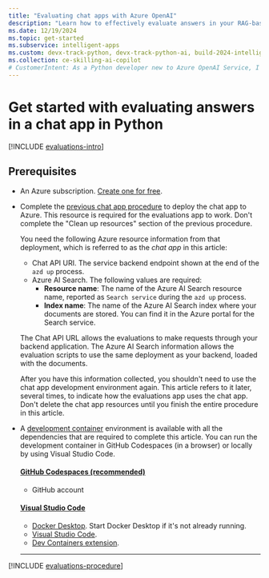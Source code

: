 ```yaml
---
title: "Evaluating chat apps with Azure OpenAI"
description: "Learn how to effectively evaluate answers in your RAG-based chat app by using Azure OpenAI Service. Generate sample prompts, run evaluations, and analyze results."
ms.date: 12/19/2024
ms.topic: get-started
ms.subservice: intelligent-apps
ms.custom: devx-track-python, devx-track-python-ai, build-2024-intelligent-apps
ms.collection: ce-skilling-ai-copilot
# CustomerIntent: As a Python developer new to Azure OpenAI Service, I want to evaluate the answers of my chat app and determine the best prompt.
---
```

# Get started with evaluating answers in a chat app in Python

[!INCLUDE [evaluations-intro](../ai/includes/evaluations-introduction.md)]

## Prerequisites

* An Azure subscription. [Create one for free](https://azure.microsoft.com/free/ai-services?azure-portal=true).
* Complete the [previous chat app procedure](get-started-app-chat-template.md) to deploy the chat app to Azure. This resource is required for the evaluations app to work. Don't complete the "Clean up resources" section of the previous procedure.

    You need the following Azure resource information from that deployment, which is referred to as the *chat app* in this article:

    * Chat API URI. The service backend endpoint shown at the end of the `azd up` process.
    * Azure AI Search. The following values are required:
         * **Resource name**: The name of the Azure AI Search resource name, reported as `Search service` during the `azd up` process.
        * **Index name**: The name of the Azure AI Search index where your documents are stored. You can find it in the Azure portal for the Search service.

    The Chat API URL allows the evaluations to make requests through your backend application. The Azure AI Search information allows the evaluation scripts to use the same deployment as your backend, loaded with the documents.

    After you have this information collected, you shouldn't need to use the chat app development environment again. This article refers to it later, several times, to indicate how the evaluations app uses the chat app. Don't delete the chat app resources until you finish the entire procedure in this article.

* A [development container](https://containers.dev/) environment is available with all the dependencies that are required to complete this article. You can run the development container in GitHub Codespaces (in a browser) or locally by using Visual Studio Code.

    #### [GitHub Codespaces (recommended)](#tab/github-codespaces)
    
    * GitHub account
    
    #### [Visual Studio Code](#tab/visual-studio-code)

    * [Docker Desktop](https://www.docker.com/products/docker-desktop/). Start Docker Desktop if it's not already running.
    * [Visual Studio Code](https://code.visualstudio.com/).
    * [Dev Containers extension](https://marketplace.visualstudio.com/items?itemName=ms-vscode-remote.remote-containers).
    
    ---

[!INCLUDE [evaluations-procedure](../ai/includes/evaluations-procedure.md)]
